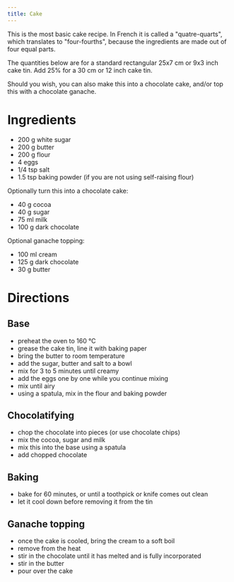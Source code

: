 ```yaml
---
title: Cake
---
```


This is the most basic cake recipe. In French it is called a "quatre-quarts",
which translates to "four-fourths", because the ingredients are made out of four
equal parts.

The quantities below are for a standard rectangular 25x7 cm or 9x3 inch cake
tin. Add 25% for a 30 cm or 12 inch cake tin.

Should you wish, you can also make this into a chocolate cake, and/or top this
with a chocolate ganache.

# Ingredients

- 200 g white sugar
- 200 g butter
- 200 g flour
- 4 eggs
- 1/4 tsp salt
- 1.5 tsp baking powder (if you are not using self-raising flour)

Optionally turn this into a chocolate cake:

- 40 g cocoa
- 40 g sugar
- 75 ml milk
- 100 g dark chocolate

Optional ganache topping:

- 100 ml cream
- 125 g dark chocolate
- 30 g butter

# Directions

## Base

- preheat the oven to 160 °C
- grease the cake tin, line it with baking paper
- bring the butter to room temperature
- add the sugar, butter and salt to a bowl
- mix for 3 to 5 minutes until creamy
- add the eggs one by one while you continue mixing
- mix until airy
- using a spatula, mix in the flour and baking powder

## Chocolatifying

- chop the chocolate into pieces (or use chocolate chips)
- mix the cocoa, sugar and milk
- mix this into the base using a spatula
- add chopped chocolate

## Baking

- bake for 60 minutes, or until a toothpick or knife comes out clean
- let it cool down before removing it from the tin

## Ganache topping

- once the cake is cooled, bring the cream to a soft boil
- remove from the heat
- stir in the chocolate until it has melted and is fully incorporated
- stir in the butter
- pour over the cake
